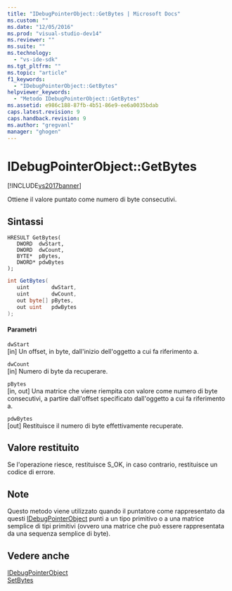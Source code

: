 ```yaml
---
title: "IDebugPointerObject::GetBytes | Microsoft Docs"
ms.custom: ""
ms.date: "12/05/2016"
ms.prod: "visual-studio-dev14"
ms.reviewer: ""
ms.suite: ""
ms.technology: 
  - "vs-ide-sdk"
ms.tgt_pltfrm: ""
ms.topic: "article"
f1_keywords: 
  - "IDebugPointerObject::GetBytes"
helpviewer_keywords: 
  - "Metodo IDebugPointerObject::GetBytes"
ms.assetid: e986c188-87fb-4b51-86e9-ee6a0035bdab
caps.latest.revision: 9
caps.handback.revision: 9
ms.author: "gregvanl"
manager: "ghogen"
---
```

# IDebugPointerObject::GetBytes
[!INCLUDE[vs2017banner](../../../code-quality/includes/vs2017banner.md)]

Ottiene il valore puntato come numero di byte consecutivi.  
  
## Sintassi  
  
```cpp#  
HRESULT GetBytes(   
   DWORD  dwStart,  
   DWORD  dwCount,  
   BYTE*  pBytes,  
   DWORD* pdwBytes  
);  
```  
  
```c#  
int GetBytes(  
   uint       dwStart,   
   uint       dwCount,   
   out byte[] pBytes,   
   out uint   pdwBytes  
);  
```  
  
#### Parametri  
 `dwStart`  
 \[in\]  Un offset, in byte, dall'inizio dell'oggetto a cui fa riferimento a.  
  
 `dwCount`  
 \[in\]  Numero di byte da recuperare.  
  
 `pBytes`  
 \[in, out\]  Una matrice che viene riempita con valore come numero di byte consecutivi, a partire dall'offset specificato dall'oggetto a cui fa riferimento a.  
  
 `pdwBytes`  
 \[out\]  Restituisce il numero di byte effettivamente recuperate.  
  
## Valore restituito  
 Se l'operazione riesce, restituisce S\_OK, in caso contrario, restituisce un codice di errore.  
  
## Note  
 Questo metodo viene utilizzato quando il puntatore come rappresentato da questi [IDebugPointerObject](../../../extensibility/debugger/reference/idebugpointerobject.md) punti a un tipo primitivo o a una matrice semplice di tipi primitivi \(ovvero una matrice che può essere rappresentata da una sequenza semplice di byte\).  
  
## Vedere anche  
 [IDebugPointerObject](../../../extensibility/debugger/reference/idebugpointerobject.md)   
 [SetBytes](../../../extensibility/debugger/reference/idebugpointerobject-setbytes.md)
